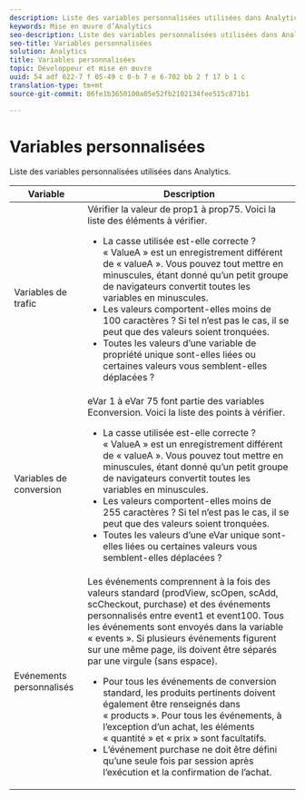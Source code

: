 ```yaml
---
description: Liste des variables personnalisées utilisées dans Analytics.
keywords: Mise en œuvre d’Analytics
seo-description: Liste des variables personnalisées utilisées dans Analytics.
seo-title: Variables personnalisées
solution: Analytics
title: Variables personnalisées
topic: Développeur et mise en œuvre
uuid: 54 adf 622-7 f 05-49 c 0-b 7 e 6-702 bb 2 f 17 b 1 c
translation-type: tm+mt
source-git-commit: 86fe1b3650100a05e52fb2102134fee515c871b1

---
```



# Variables personnalisées

Liste des variables personnalisées utilisées dans Analytics.

<table id="table_E8C7871F63F648A59644638FB56BD0E1"> 
 <thead> 
  <tr> 
   <th class="entry"> Variable </th> 
   <th class="entry"> Description </th> 
  </tr> 
 </thead>
 <tbody> 
  <tr> 
   <td> Variables de trafic </td> 
   <td> Vérifier la valeur de prop1 à prop75. Voici la liste des éléments à vérifier. 
    <ul id="ul_0EE2D50BA90F4F21BD63268A5082F980"> 
     <li id="li_A6E4D66E8A03400491A26A08E4945908">La casse utilisée est-elle correcte ? « ValueA » est un enregistrement différent de « valueA ». Vous pouvez tout mettre en minuscules, étant donné qu’un petit groupe de navigateurs convertit toutes les variables en minuscules. </li> 
     <li id="li_65CBFB908E7B4ED5AF9518FE5B58D4E2">Les valeurs comportent-elles moins de 100 caractères ? Si tel n’est pas le cas, il se peut que des valeurs soient tronquées. </li> 
     <li id="li_CC506D114AFE44699D89AB84BBCCEBFC"> Toutes les valeurs d’une variable de propriété unique sont-elles liées ou certaines valeurs vous semblent-elles déplacées ? </li> 
    </ul> </td> 
  </tr> 
  <tr> 
   <td> Variables de conversion </td> 
   <td> eVar 1 à eVar 75 font partie des variables <span class="wintitle">Econversion</span>.  Voici la liste des points à vérifier. 
    <ul id="ul_CA10C5B9F24B4C49A64CA84A9DCE8E63"> 
     <li id="li_8CCD92F3AD5E49EBA91C9B008DA47016">La casse utilisée est-elle correcte ? « ValueA » est un enregistrement différent de « valueA ». Vous pouvez tout mettre en minuscules, étant donné qu’un petit groupe de navigateurs convertit toutes les variables en minuscules. </li> 
     <li id="li_5B6FDEDB2C32409AA59D6BB0DF2346CB">Les valeurs comportent-elles moins de 255 caractères ? Si tel n’est pas le cas, il se peut que des valeurs soient tronquées. </li> 
     <li id="li_C31AFBAC99D84E96A1244E795CE7765D">Toutes les valeurs d’une eVar unique sont-elles liées ou certaines valeurs vous semblent-elles déplacées ? </li> 
    </ul> </td> 
  </tr> 
  <tr> 
   <td> Evénements personnalisés </td> 
   <td> Les événements comprennent à la fois des valeurs standard (<span class="wintitle">prodView</span>, <span class="wintitle">scOpen</span>, <span class="wintitle">scAdd</span>, <span class="wintitle">scCheckout</span>, <span class="wintitle">purchase</span>) et des événements personnalisés entre event1 et event100. Tous les événements sont envoyés dans la variable « events ». Si plusieurs événements figurent sur une même page, ils doivent être séparés par une virgule (sans espace).  
    <ul id="ul_2213CC9DE892433FAF6FC1F5A2B841B4"> 
     <li id="li_15E31A9FF1654DFA93C158F422B9EAE3">Pour tous les événements de conversion standard, les produits pertinents doivent également être renseignés dans « products ». Pour tous les événements, à l’exception d’un achat, les éléments « quantité » et « prix » sont facultatifs. </li> 
     <li id="li_03ED9AAC45DA47A58AB482E2CEBF5108">L’événement <span class="wintitle">purchase</span> ne doit être défini qu’une seule fois par session après l’exécution et la confirmation de l’achat. </li> 
    </ul> </td> 
  </tr> 
 </tbody> 
</table>

